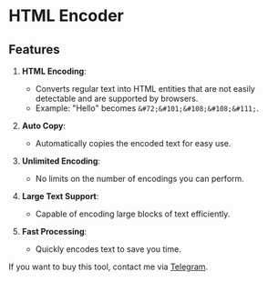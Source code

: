 # HTML Encoder

## Features

1. **HTML Encoding**:
   - Converts regular text into HTML entities that are not easily detectable and are supported by browsers.
   - Example: "Hello" becomes `&#72;&#101;&#108;&#108;&#111;`.

2. **Auto Copy**:
   - Automatically copies the encoded text for easy use.

3. **Unlimited Encoding**:
   - No limits on the number of encodings you can perform.

4. **Large Text Support**:
   - Capable of encoding large blocks of text efficiently.

5. **Fast Processing**:
   - Quickly encodes text to save you time.

If you want to buy this tool, contact me via [Telegram](https://t.me/alexrony21).
